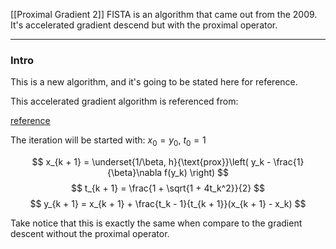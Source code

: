 [[Proximal Gradient 2]]
FISTA is an algorithm that came out from the 2009. It's accelerated gradient descend but with the proximal operator. 

---

### Intro
This is a new algorithm, and it's going to be stated here for reference. 

This accelerated gradient algorithm is referenced from: 

[reference](http://www.princeton.edu/~yc5/ele522_optimization/lectures/accelerated_gradient.pdf)

The iteration will be started with: $x_0 = y_0$, $t_0 = 1$

$$
x_{k + 1} = \underset{1/\beta, h}{\text{prox}}\left(
    y_k - \frac{1}{\beta}\nabla f(y_k)
\right)
$$
$$
t_{k + 1} = \frac{1 + \sqrt{1 + 4t_k^2}}{2}
$$
$$
y_{k + 1} = x_{k + 1} + \frac{t_k - 1}{t_{k + 1}}(x_{k + 1} - x_k)
$$

Take notice that this is exactly the same when compare to the gradient descent without the proximal operator. 